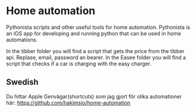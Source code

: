 # Home automation

Pythonista scripts and other useful tools for home automation. Pythonista is an iOS app for developing and running python that can be used in home automations.

In the tibber folder you will find a script that gets the price from the tibber api. Replase, email, password an bearer.
In the Easee folder you will find a script that checks if a car is charging with the easy charger.

## Swedish

Du hittar Apple Genvägar(shortcuts) som jag gjort för olika automationer här: https://github.com/hakimsjo/home-automation

